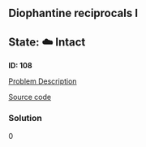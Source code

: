## Diophantine reciprocals I

## State: :cloud: **Intact**

**ID: 108**

[Problem Description](https://projecteuler.net/problem=108)

[Source code](main.cpp)

### Solution
0
